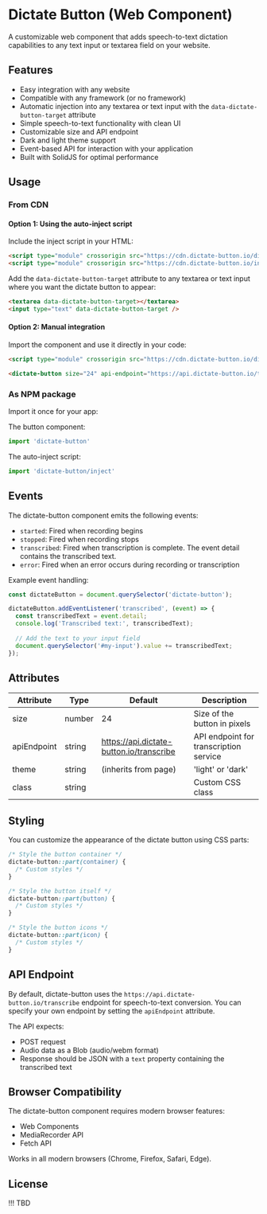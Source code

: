 # Dictate Button (Web Component)

A customizable web component that adds speech-to-text dictation capabilities to any text input or textarea field on your website.

## Features

- Easy integration with any website
- Compatible with any framework (or no framework)
- Automatic injection into any textarea or text input with the `data-dictate-button-target` attribute
- Simple speech-to-text functionality with clean UI
- Customizable size and API endpoint
- Dark and light theme support
- Event-based API for interaction with your application
- Built with SolidJS for optimal performance

## Usage

### From CDN

#### Option 1: Using the auto-inject script

Include the inject script in your HTML:

```html
<script type="module" crossorigin src="https://cdn.dictate-button.io/dictate-button.es.js"></script>
<script type="module" crossorigin src="https://cdn.dictate-button.io/inject.es.js"></script>
```

Add the `data-dictate-button-target` attribute to any textarea or text input where you want the dictate button to appear:

```html
<textarea data-dictate-button-target></textarea>
<input type="text" data-dictate-button-target />
```

#### Option 2: Manual integration

Import the component and use it directly in your code:

```html
<script type="module" crossorigin src="https://cdn.dictate-button.io/dictate-button.es.js"></script>

<dictate-button size="24" api-endpoint="https://api.dictate-button.io/transcribe"></dictate-button>
```

### As NPM package

Import it once for your app:

The button component:

```js
import 'dictate-button'
```

The auto-inject script:

```js
import 'dictate-button/inject'
```

## Events

The dictate-button component emits the following events:

- `started`: Fired when recording begins
- `stopped`: Fired when recording stops
- `transcribed`: Fired when transcription is complete. The event detail contains the transcribed text.
- `error`: Fired when an error occurs during recording or transcription

Example event handling:

```javascript
const dictateButton = document.querySelector('dictate-button');

dictateButton.addEventListener('transcribed', (event) => {
  const transcribedText = event.detail;
  console.log('Transcribed text:', transcribedText);
  
  // Add the text to your input field
  document.querySelector('#my-input').value += transcribedText;
});
```

## Attributes

| Attribute     | Type    | Default                                 | Description                            |
|---------------|---------|-----------------------------------------|----------------------------------------|
| size          | number  | 24                                      | Size of the button in pixels           |
| apiEndpoint   | string  | https://api.dictate-button.io/transcribe| API endpoint for transcription service |
| theme         | string  | (inherits from page)                    | 'light' or 'dark'                      |
| class         | string  |                                         | Custom CSS class                       |

## Styling

You can customize the appearance of the dictate button using CSS parts:

```css
/* Style the button container */
dictate-button::part(container) {
  /* Custom styles */
}

/* Style the button itself */
dictate-button::part(button) {
  /* Custom styles */
}

/* Style the button icons */
dictate-button::part(icon) {
  /* Custom styles */
}
```

## API Endpoint

By default, dictate-button uses the `https://api.dictate-button.io/transcribe` endpoint for speech-to-text conversion. You can specify your own endpoint by setting the `apiEndpoint` attribute.

The API expects:
- POST request
- Audio data as a Blob (audio/webm format)
- Response should be JSON with a `text` property containing the transcribed text

## Browser Compatibility

The dictate-button component requires modern browser features:
- Web Components
- MediaRecorder API
- Fetch API

Works in all modern browsers (Chrome, Firefox, Safari, Edge).

## License

!!! TBD
